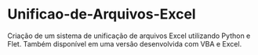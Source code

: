 # Unificao-de-Arquivos-Excel
Criação de um sistema de unificação de arquivos Excel utilizando Python e Flet. Também disponível em uma versão desenvolvida com VBA e Excel.

